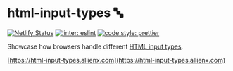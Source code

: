 # html-input-types 🔤

[![Netlify Status](https://api.netlify.com/api/v1/badges/e3c02759-8868-4155-af36-7c421fe5fbe3/deploy-status)](https://app.netlify.com/sites/melodious-vacherin-363ae4/deploys)
[![linter: eslint](https://img.shields.io/badge/linter-eslint-blue.svg?style=flat-square)](https://github.com/eslint/eslint)
[![code style: prettier](https://img.shields.io/badge/code_style-prettier-ff69b4.svg?style=flat-square)](https://github.com/prettier/prettier)

Showcase how browsers handle different [HTML input types](https://developer.mozilla.org/en-US/docs/Web/HTML/Element/Input).

[https://html-input-types.allienx.com](https://html-input-types.allienx.com)
